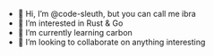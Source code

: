 - 👋 Hi, I’m @code-sleuth, but you can call me ibra
- 👀 I’m interested in Rust & Go 
- 🌱 I’m currently learning carbon
- 💞️ I’m looking to collaborate on anything interesting 

<!---
code-sleuth/code-sleuth is a ✨ special ✨ repository because its `README.md` (this file) appears on your GitHub profile.
You can click the Preview link to take a look at your changes.
--->
